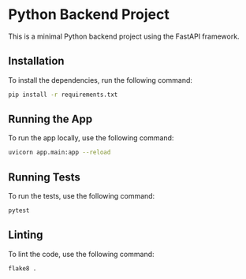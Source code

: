 # Python Backend Project

This is a minimal Python backend project using the FastAPI framework.

## Installation

To install the dependencies, run the following command:

```bash
pip install -r requirements.txt
```

## Running the App

To run the app locally, use the following command:

```bash
uvicorn app.main:app --reload
```

## Running Tests

To run the tests, use the following command:

```bash
pytest
```

## Linting

To lint the code, use the following command:

```bash
flake8 .
```
